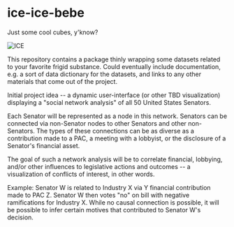 # ice-ice-bebe
Just some cool cubes, y'know?

![ICE](https://upload.wikimedia.org/wikipedia/commons/thumb/d/d3/Ice_cubes_for_beverages_-_hollow_cylinders.JPG/800px-Ice_cubes_for_beverages_-_hollow_cylinders.JPG)

This repository contains a package thinly wrapping some datasets related to your favorite frigid substance. Could eventually include documentation, e.g. a sort of data dictionary for the datasets, and links to any other materials that come out of the project.

Initial project idea -- a dynamic user-interface (or other TBD visualization) displaying a "social network analysis" of all 50 United States Senators.

Each Senator will be represented as a node in this network. Senators can be connected via non-Senator nodes to other Senators and other non-Senators. The types of these connections can be as diverse as a contribution made to a PAC, a meeting with a lobbyist, or the disclosure of a Senator's financial asset.

The goal of such a network analysis will be to correlate financial, lobbying, and/or other influences to legislative actions and outcomes -- a visualization of conflicts of interest, in other words.

Example: Senator W is related to Industry X via Y financial contribution made to PAC Z. Senator W then votes "no" on bill with negative ramifications for Industry X. While no causal connection is possible, it will be possible to infer certain motives that contributed to Senator W's decision.
